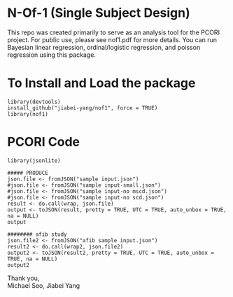 # N-Of-1 (Single Subject Design)

This repo was created primarily to serve as an analysis tool for the PCORI project. For public use, please see nof1.pdf for more details. You can run Bayesian linear regression, ordinal/logistic regression, and poisson regression using this package.

# To Install and Load the package

```{r}
library(devtools)
install_github("jiabei-yang/nof1", force = TRUE)
library(nof1)
```

# PCORI Code

```{r}
library(jsonlite)

##### PRODUCE
json.file <- fromJSON("sample input.json")
#json.file <- fromJSON("sample input-small.json")
#json.file <- fromJSON("sample input-no mscd.json")
#json.file <- fromJSON("sample input-no scd.json")
result <- do.call(wrap, json.file)
output <- toJSON(result, pretty = TRUE, UTC = TRUE, auto_unbox = TRUE, na = NULL)
output

######## afib study
json.file2 <- fromJSON("afib sample input.json")
result2 <- do.call(wrap2, json.file2)
output2 <- toJSON(result2, pretty = TRUE, UTC = TRUE, auto_unbox = TRUE, na = NULL)
output2
```


Thank you,    
Michael Seo, Jiabei Yang
